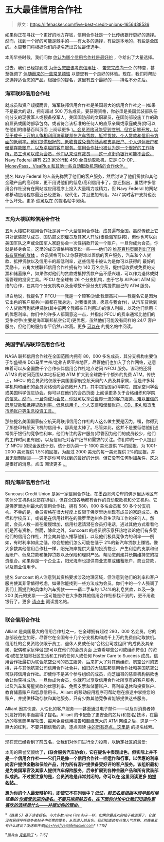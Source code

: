 # 五大最佳信用合作社

> 原文：<https://lifehacker.com/five-best-credit-unions-1656438536>

如果你正在寻找一个更好的地方存钱，信用合作社是一个比传统银行更好的选择。然而，找到一个好的可能是棘手的——有太多的选择，有些是本地的，有些是全国的。本周我们将根据你们的提名选出五位最佳选手。



本周早些时候，我们问你 [你认为哪个信用合作社是最好的](https://lifehacker.com/whats-the-best-credit-union-1655248125) ，你给出了大量选择。

过去，我们已经提到过 [为什么您应该考虑信用社](https://lifehacker.com/why-choose-a-credit-union-over-a-bank-5055408) 、 [带您完成向一个](http://lifehacker.com/how-do-i-switch-from-my-bank-to-a-credit-union-5857091) 的转变，甚至强调了 [伴随而来的一些常见烦恼](http://lifehacker.com/how-to-fix-credit-unions-biggest-annoyances-1629502038) 以便您有一个良好的体验。现在，我们将帮助您选择适合您的产品。根据你的提名，这里有五个最好的——排名不分先后。

### 海军联邦信用合作社

就成员和资产规模而言，海军联邦信用合作社是美国最大的信用合作社之一(如果不是最大的话)，拥有超过 500 万名成员。要获得资格，你必须是美国武装部队任何分支的现役军人或预备役军人，美国国防部的文职雇员，在国防部设施工作的政府雇员或国防部承包商，或者符合该标准的任何人的直系亲属或家庭成员(你可以在他们的维基百科页面 上阅读更多 [)。会员资格可能受到控制，但它足够开放，以至于成千上万的人争相利用海军联邦在汽车贷款、抵押贷款、个人贷款和信用卡方面的低利率。他们提供很好的、低收费或免费的储蓄和支票账户、个人退休账户和储蓄存款账户，以及卓越的客户服务。信用合作社也被认为是一个很好的工作场所，员工也可以成为会员，他们从来没有裁员——这一点街角银行可能不会说。Navy Federal 拥有 223 家分行和 450 台自动取款机，它是 CO-OP、MoneyPass、VisaPlus 和其他一些自动取款机网络的合作伙伴。](http://en.wikipedia.org/wiki/Navy_Federal_Credit_Union)

提名 Navy Federal 的人首先称赞了他们的客户服务，然后讨论了他们贷款和其他金融产品的高利率，更不用说他们的低息/高利信用卡了。您还指出，虽然许多信用合作社没有在网站或应用程序上投入大量精力或精力，但 Navy Federal 的网站和移动应用程序最近已经更新、现代化，并且更加有用。24/7 实时客户支持也没什么坏处。更多 [你可以在](http://lifehacker.com/vote-navy-federal-credit-union-why-rates-are-good-cu-1655387170) 的提名帖中阅读。

* * *

### 五角大楼联邦信用合作社

五角大楼联邦信用合作社是另一个大型信用合作社，成员遍布全国。虽然传统上它只对武装部队成员、国防部文职雇员及其家人开放(很像海军联邦)，但你也可以向美国军队之声或全国军人家庭协会一次性捐款开设一个账户，一旦你成为会员，你就是终身会员。这里的成员资格稍微宽松一些——他们的 [维基百科页面列出了所有有资格的群体](http://en.wikipedia.org/wiki/Pentagon_Federal_Credit_Union) 。会员资格可以让你获得难以置信的客户服务，汽车和个人贷款、抵押贷款以及信用卡的超低利率，这些信用卡被认为是你可以获得的 最好的奖励卡。五角大楼联邦信用合作社拥有约 140 万名会员，提供低收费或免费的支票和储蓄账户，如果你对他们的贷款或抵押贷款产品不感兴趣，可以作为退休或财富管理的投资工具。PFCU 在全球有 26 个分支机构，由于它与 AllPoint ATM 网络的合作，在其每个分支机构以及全球数千家分支机构提供自己的 ATM 服务。

坦白地说，我提名了 PFCU——我是一个顾客(对此我很高兴)——我提名它是因为它出色的客户服务(一直都在我身边，对我很灵活，愿意与我合作)，从汽车贷款到个人贷款再到抵押贷款(其中前两个我都亲自利用过)的惊人利率，以及他们信用卡的优惠利率。你们中的许多人都同意这一点，并指出 PFCU 的费率通常比他们的竞争对手(主要是海军联邦航空公司)更优惠，虽然他们可能没有同样的 24/7 客户服务，但他们的服务水平仍然非常高。更多 [可以在](http://lifehacker.com/vote-pentagon-federal-credit-union-why-ive-been-lucky-1655265656) 的提名帖中阅读。

* * *

### 美国宇航局联邦信用合作社

NASA 联邦信用合作社在全国范围内拥有 80，000 多名成员，其分支机构主要位于华盛顿州 DC/马里兰州/北弗吉尼亚州地区，尽管他们也加入了合作网络，这意味着可以从全国数千个合作伙伴信用合作社地点访问 NFCU 服务。该网络还将 ATMS 的访问范围从本地标记的 ATM 扩大到全球数千个额外的免费 ATM。传统上，NFCU 的会员资格仅限于美国国家航空航天局的人员及其家属，但是许多科学机构和组织的会员资格也向会员敞开大门，其中包括国家科学院、国家空间学会或美国科学促进协会。你可以在他们的会员页面 上阅读更多关于合格组织和学院 [的信息。然而，一旦你成为会员，你就可以享受世界一流的客户服务、难以置信的房屋贷款和抵押贷款利率、低息信用卡、个人支票和储蓄账户、CD、IRA 和货币市场账户等生息投资工具。](https://www.nasafcu.com/membership/)

那些提名美国国家航空航天局联邦信用合作社的人这么做主要是因为，嘿，你得到了那些印有航天飞机的信用卡，那真是太棒了。尽管如此，这并不是要低估他们通常优于银行的竞争性利率，他们专注的客户服务(尽管因为他们的成员较少，他们的工作时间更有限)，以及信用社对客户细节和需求的关注。你们中的一个人提到了 NFCU 的现金返还计划，该计划为第一个 1000 美元提供 1%的回报，为 1001-2000 美元提供 1.5%的回报，为超过 2000 美元的每一美元提供 2%的回报，并且无限制赎回——这不是你可能找到的最好的计划，但它没有任何附加条件，这总是很好的消息。点击 阅读更多 [。](http://lifehacker.com/nasa-fcu-because-they-have-space-shuttles-on-their-cre-1655394826)

* * *

### 阳光海岸信用合作社

Suncoast Credit Union 是另一家信用合作社，在墨西哥湾沿岸的佛罗里达地区有实体分支机构(总部在坦帕)，但在全国各地都有合作的自动取款机和分支机构。它是佛罗里达州最大的信用合作社，拥有 580，000 多名会员和 50 多个分支机构。不幸的是，会员资格在很大程度上仅限于佛罗里达州现有成员的家庭成员、教师和学校员工，或者是在信用社所在的佛罗里达州各县生活和工作的任何人。然而，会员人数一直在缓慢增加，信用社邀请潜在会员打电话，通过其他方式看看他们是否有资格。然而，除此之外，Suncoast 的成员很乐意狂热地谈论他们有多爱他们的信用合作社，并会向其他人推荐他们，以及他们极具竞争力的利率——例如，有时利率如此之低，你会想他们怎么可能在低于 2%的新汽车贷款上赚钱。像大多数其他信用合作社一样，阳光海岸提供大量的投资物业、产生利息的支票和储蓄账户、低息贷款和抵押贷款以及保险和理财产品，帮助您创建并长期维持您的投资组合。如果你是一个企业主，阳光海岸也提供商业支票或储蓄账户，商业贷款，以及商业信用卡。

提名 Suncoast 的人注意到其资格要求涉及地理区域，但注意到他们的利率和客户服务使其非常值得考虑，如果你能找到一些方法成为会员。你们中的一个人强调了我们上面提到的具体的汽车贷款——一辆二手车的 1.74%的利息贷款，以及一张 200 美元的支票——这可能是你在大多数其他信用合作社都找不到的，更不用说银行了。更多 [请点击](http://lifehacker.com/vote-suncoast-credit-union-why-for-fl-residents-they-1655418998) 阅读提名帖。

* * *

### 联合信用合作社

Alliant 是美国最大的信用合作社之一，在全球拥有超过 280，000 名会员。它的总部设在芝加哥，尽管它在全国有十几个分支机构和成千上万的免费自动取款机。信用社的会员资格仅限于员工、退休人员或任何“合格公司或组织”的成员及其亲属、配偶和家庭伴侣(您可以在他们的会员页面 上查看哪些公司或组织符合】的资格)或在芝加哥社区生活和工作的任何人或任何 Foster Care to Success 成员。信用合作社最初为联合航空公司的员工服务，后来扩大了对其他组织、航空公司的支持，并与其他航空公司信用合作社合并，如旧的大陆联邦信用合作社和美国航空公司联邦信用合作社。即使你不是某个参与组织的成员，向芝加哥的慈善机构捐款也会让你获得成功。一旦你成为会员，你就可以享受信用合作社所享有的客户服务，以及汽车和房屋贷款的优惠利率、免费支票和储蓄账户、高利率退休和投资账户、教育储蓄账户和低息信用卡。Alliant 的移动应用程序可帮助您在旅途中掌控您的账户，并提供移动存款和其他服务，只有少数其他竞争者能够提供这些服务。

Alliant 因其快速、人性化的客户服务——甚至通过电子邮件——以及对消费者特别友好的利率而赢得了提名。Alliant 的卡配备了更安全的芯片(和签名)技术，在最近的零售商黑客攻击、每月免费信用报告和超级庞大的 ATM 网络之后，这是一个巨大的红利。不要只相信我的话，逐点阅读 [中的所有亮点，这里是](http://lifehacker.com/vote-alliant-credit-union-why-1-competitive-interest-1655400765) 的提名线索。

* * *

现在您已经看到了前五名，让我们对他们进行全力投票，以确定社区的最爱:

本周的荣誉奖颁给了[](http://usaa.com/)**，(联合服务汽车协会)，它在提名中表现出色，但实际上并不是一个信用合作社——它们只是像一个信用合作社一样运作和行事，以优惠的利率向客户提供金融和保险产品，并为所有客户提供备受好评的客户服务。该组织最初是为美国军官及其家人提供汽车保险服务，后来扩展到各种金融产品和所有武装部队成员。不过要注意的是，会员资格是非常封闭的。你可以在 这里阅读更多 [的提名帖。](http://lifehacker.com/vote-usaa-why-theyre-the-best-thats-why-seriously-1655396084)**

**想为你的个人最爱辩护吗，即使它不在列表中？*记住，前五名是根据本周早些时候* *征集的* [*你最受欢迎的提名。不要只抱怨前五名，在下面的讨论中让我们知道你更喜欢的选择是什么——并提出你的理由。*](https://lifehacker.com/whats-the-best-credit-union-1655248125)**

**<small>*《蜂巢 5》基于读者提名。与大多数 Hive Five 帖子一样，如果你最喜欢的帖子被遗漏了，它就没有获得呼吁竞争者帖子中所需的提名，从而进入前五名。我们知道这有点像人气竞赛。对蜂巢五有什么建议？发送邮件至*</small>[<small>*tips+hivefive@lifehacker.com*</small>](mailto:tips+hivefive@lifehacker.com)<small>*！*T15】</small>**

**<small>*照片由*</small> [<small>*克里斯汀*</small>](https://www.flickr.com/photos/wiredforsound23/6851276798) <small>*。*T15】</small>**